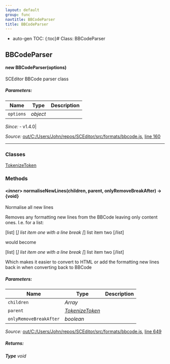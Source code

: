 ```yaml
---
layout: default
group: func
navtitle: BBCodeParser
title: BBCodeParser
---
```

* auto-gen TOC:
{:toc}# Class: BBCodeParser

## BBCodeParser

#### new BBCodeParser(options)

SCEditor BBCode parser class

##### Parameters:

|Name|Type|Description|
|----|----|-----------|
|`options`|*object*||

*Since:*
    - v1.4.0|

*Source:*
[out/C:/Users/John/repos/SCEditor/src/formats/bbcode.js](out/C:/Users/John/repos/SCEditor/src/formats/bbcode.js), [line 160](out/C:/Users/John/repos/SCEditor/src/formats/bbcode.js#L160)

---------------

### Classes
[TokenizeToken](BBCodeParser_TokenizeToken.md)

### Methods

#### <_inner_> normaliseNewLines(children, parent, onlyRemoveBreakAfter) &rarr; {void}

Normalise all new lines

Removes any formatting new lines from the BBCode
leaving only content ones. I.e. for a list:

[list]
[*] list item one
with a line break
[*] list item two
[/list]

would become

[list] [*] list item one
with a line break [*] list item two [/list]

Which makes it easier to convert to HTML or add
the formatting new lines back in when converting
back to BBCode

##### Parameters:

|Name|Type|Description|
|----|----|-----------|
|`children`|*Array*||
|`parent`|*[TokenizeToken](TokenizeToken.md)*||
|`onlyRemoveBreakAfter`|*boolean*||

*Source:*
[out/C:/Users/John/repos/SCEditor/src/formats/bbcode.js](out/C:/Users/John/repos/SCEditor/src/formats/bbcode.js), [line 649](out/C:/Users/John/repos/SCEditor/src/formats/bbcode.js#L649)

##### Returns:

_**Type**_
    *void*